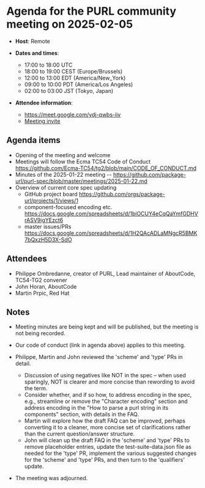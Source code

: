 # Agenda for the PURL community meeting on 2025-02-05

- **Host**: Remote
- **Dates and times**:
    - 17:00 to 18:00 UTC
    - 18:00 to 19:00 CEST (Europe/Brussels)
    - 12:00 to 13:00 EDT (America/New_York)
    - 09:00 to 10:00 PDT (America/Los Angeles)
    - 02:00 to 03:00 JST (Tokyo, Japan)

- **Attendee information**:
  - https://meet.google.com/ydj-qwbs-iiv
  - [Meeting invite](https://calendar.google.com/calendar/event?action=TEMPLATE&tmeid=MWliM3RyZXRpdmI4NXFoYXR1MzRkdmg0a3ZfMjAyNTAxMjJUMTcwMDAwWiBjX2Q4YjE1NDIwZGZmMTdiNzk1OWUyOWE1MWFlMzI0MDk1MWNiZTM4ZGIxZGFlNDU5NzJhODVjOWE3MTEyMDQyMDVAZw&tmsrc=c_d8b15420dff17b7959e29a51ae3240951cbe38db1dae45972a85c9a711204205%40group.calendar.google.com&scp=ALL)

## Agenda items
- Opening of the meeting and welcome
- Meetings will follow the Ecma TC54 Code of Conduct https://github.com/Ecma-TC54/tg2/blob/main/CODE_OF_CONDUCT.md
- Minutes of the 2025-01-22 meeting -- https://github.com/package-url/purl-spec/blob/master/meetings/2025-01-22.md
- Overview of current core spec updating
    - GitHub project board https://github.com/orgs/package-url/projects/1/views/1
    - component-focused encoding etc.  https://docs.google.com/spreadsheets/d/1biOCUY4eCqQaYmfGDHVrASV9igYEzct6
    - master issues/PRs https://docs.google.com/spreadsheets/d/1H2QAcADLaMNgcR5BMK7bQxzH5D3X-SdO

## Attendees
- Philippe Ombredanne, creator of PURL, Lead maintainer of AboutCode, TC54-TG2 convener
- John Horan, AboutCode
- Martin Prpic, Red Hat

## Notes
- Meeting minutes are being kept and will be published, but the meeting is not being recorded.
- Our code of conduct (link in agenda above) applies to this meeting.
- Philippe, Martin and John reviewed the 'scheme' and 'type' PRs in detail.
    - Discussion of using negatives like NOT in the spec – when used sparingly, NOT is clearer and more concise than rewording to avoid the term.
    - Consider whether, and if so how, to address encoding in the spec, e.g., streamline or remove the "Character encoding" section and address encoding in the "How to parse a purl string in its components" section, with details in the FAQ.
    - Martin will explore how the draft FAQ can be improved, perhaps converting it to a cleaner, more concise set of clarifications rather than the current question/answer structure.
    - John will clean up the draft FAQ in the 'scheme' and 'type' PRs to remove placeholder entries, update the test-suite-data.json file as needed for the 'type' PR, implement the various suggested changes for the 'scheme' and 'type' PRs, and then turn to the 'qualifiers' update.

- The meeting was adjourned.

